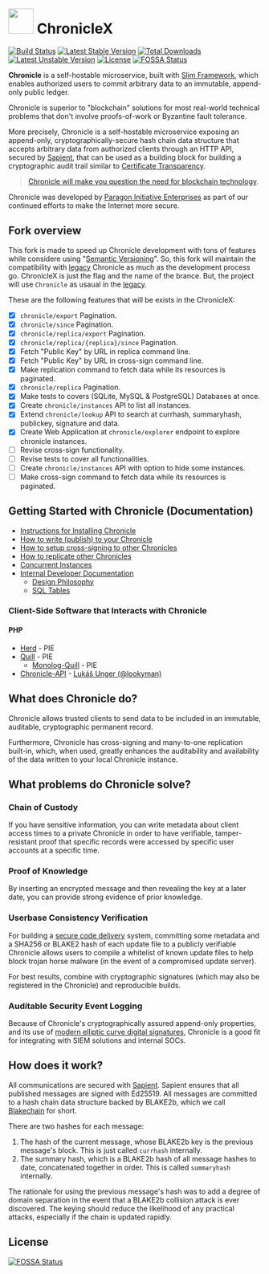 <h1 id="chronicle"><img src="https://paragonie.com/static/images/chronicle-logo.svg" width="50" /> ChronicleX</h1>

[![Build Status](https://travis-ci.org/SudanOpenSourceCommunity/chronicleX.svg?branch=master)](https://travis-ci.org/SudanOpenSourceCommunity/chronicleX)
[![Latest Stable Version](https://poser.pugx.org/sudan-open-source-community/chronicle-x/v/stable)](https://packagist.org/packages/sudan-open-source-community/chronicle-x)
[![Total Downloads](https://poser.pugx.org/sudan-open-source-community/chronicle-x/downloads)](https://packagist.org/packages/sudan-open-source-community/chronicle-x)
[![Latest Unstable Version](https://poser.pugx.org/sudan-open-source-community/chronicle-x/v/unstable)](https://packagist.org/packages/sudan-open-source-community/chronicle-x)
[![License](https://poser.pugx.org/sudan-open-source-community/chronicle-x/license)](https://packagist.org/packages/sudan-open-source-community/chronicle-x)
[![FOSSA Status](https://app.fossa.io/api/projects/git%2Bgithub.com%2FSudanOpenSourceCommunity%2FchronicleX.svg?type=shield)](https://app.fossa.io/projects/git%2Bgithub.com%2FSudanOpenSourceCommunity%2FchronicleX?ref=badge_shield)

**Chronicle** is a self-hostable microservice, built with [Slim Framework](https://www.slimframework.com),
which enables authorized users to commit arbitrary data to an immutable,
append-only public ledger.

Chronicle is superior to "blockchain" solutions for most real-world
technical problems that don't involve proofs-of-work or Byzantine fault
tolerance.

More precisely, Chronicle is a self-hostable microservice exposing an append-only,
cryptographically-secure hash chain data structure that accepts arbitrary
data from authorized clients through an HTTP API, secured by [Sapient](https://github.com/paragonie/sapient),
that can be used as a building block for building a cryptographic audit trail
similar to [Certificate Transparency](https://www.certificate-transparency.org/).

> [Chronicle will make you question the need for blockchain technology](https://paragonie.com/blog/2017/07/chronicle-will-make-you-question-need-for-blockchain-technology).

Chronicle was developed by [Paragon Initiative Enterprises](https://paragonie.com)
as part of our continued efforts to make the Internet more secure.

## Fork overview

This fork is made to speed up Chronicle development with tons of features while considere using "[Semantic Versioning](https://semver.org/spec/v2.0.0.html)". So, this fork will maintain the compatibility with [legacy](https://github.com/paragonie/chronicle) Chronicle as much as the development process go. ChronicleX is just the flag and the name of the brance. But, the project will use `Chronicle` as usaual in the [legacy](https://github.com/paragonie/chronicle).

These are the following features that will be exists in the ChronicleX:

- [x] `chronicle/export` Pagination.
- [x] `chronicle/since` Pagination.
- [x] `chronicle/replica/export` Pagination.
- [x] `chronicle/replica/{replica}/since` Pagination.
- [x] Fetch "Public Key" by URL in replica command line.
- [x] Fetch "Public Key" by URL in cross-sign command line.
- [x] Make replication command to fetch data while its resources is paginated.
- [x] `chronicle/replica` Pagination.
- [x] Make tests to covers (SQLite, MySQL & PostgreSQL) Databases at once.
- [x] Create `chronicle/instances` API to list all instances.
- [x] Extend `chronicle/lookup` API to search at currhash, summaryhash, publickey, signature and data.
- [x] Create Web Application at `chronicle/explorer` endpoint to explore chronicle instances.
- [ ] Revise cross-sign functionality.
- [ ] Revise tests to cover all functionalities.
- [ ] Create `chronicle/instances` API with option to hide some instances.
- [ ] Make cross-sign command to fetch data while its resources is paginated.

## Getting Started with Chronicle (Documentation)

* [Instructions for Installing Chronicle](docs/01-setup.md)
* [How to write (publish) to your  Chronicle](docs/02-publish.md)
* [How to setup cross-signing to other Chronicles](docs/03-cross-signing.md)
* [How to replicate other Chronicles](docs/04-replication.md)
* [Concurrent Instances](docs/05-instances.md)
* [Internal Developer Documentation](docs/internals)
    * [Design Philosophy](docs/internals/01-design-philosophy.md)
    * [SQL Tables](docs/internals/02-sql-tables.md)

### Client-Side Software that Interacts with Chronicle

#### PHP

* [Herd](https://github.com/paragonie/herd) - PIE
* [Quill](https://github.com/paragonie/quill) - PIE
  * [Monolog-Quill](https://github.com/paragonie/monolog-quill) - PIE
* [Chronicle-API](https://github.com/lookyman/chronicle-api) - 
  [Lukáš Unger (@lookyman)](https://github.com/lookyman) 

## What does Chronicle do?

Chronicle allows trusted clients to send data to be included in an immutable,
auditable, cryptographic permanent record.

Furthermore, Chronicle has cross-signing and many-to-one replication built-in,
which, when used, greatly enhances the auditability and availability of the
data written to your local Chronicle instance.

## What problems do Chronicle solve?

### Chain of Custody

If you have sensitive information, you can write metadata about client access
times to a private Chronicle in order to have verifiable, tamper-resistant
proof that specific records were accessed by specific user accounts at a
specific time.

### Proof of Knowledge

By inserting an encrypted message and then revealing the key at a later date,
you can provide strong evidence of prior knowledge.

### Userbase Consistency Verification

For building a [secure code delivery](https://defuse.ca/triangle-of-secure-code-delivery.htm) system,
committing some metadata and a SHA256 or BLAKE2 hash of each update file to
a publicly verifiable Chronicle allows users to compile a whitelist of known
update files to help block trojan horse malware (in the event of a compromised
update server).

For best results, combine with cryptographic signatures (which may also be
registered in the Chronicle) and reproducible builds.

### Auditable Security Event Logging

Because of Chronicle's cryptographically assured append-only properties, and
its use of [modern elliptic curve digital signatures](https://ed25519.cr.yp.to/),
Chronicle is a good fit for integrating with SIEM solutions and internal SOCs.

## How does it work?

All communications are secured with [Sapient](https://github.com/paragonie/sapient).
Sapient ensures that all published messages are signed with Ed25519. All messages
are committed to a hash chain data structure backed by BLAKE2b, which we call
[Blakechain](https://github.com/paragonie/blakechain) for short.

There are two hashes for each message:

1. The hash of the current message, whose BLAKE2b key is the previous message's
   block. This is just called `currhash` internally.
2. The summary hash, which is a BLAKE2b hash of all message hashes to date,
   concatenated together in order. This is called `summaryhash` internally.

The rationale for using the previous message's hash was to add a degree of domain
separation in the event that a BLAKE2b collision attack is ever discovered. The
keying should reduce the likelihood of any practical attacks, especially if the
chain is updated rapidly.


## License
[![FOSSA Status](https://app.fossa.io/api/projects/git%2Bgithub.com%2FSudanOpenSourceCommunity%2FchronicleX.svg?type=large)](https://app.fossa.io/projects/git%2Bgithub.com%2FSudanOpenSourceCommunity%2FchronicleX?ref=badge_large)